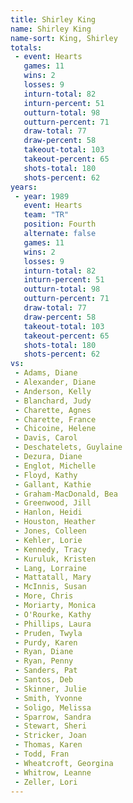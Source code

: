 ```yaml
---
title: Shirley King
name: Shirley King
name-sort: King, Shirley
totals:
 - event: Hearts
   games: 11
   wins: 2
   losses: 9
   inturn-total: 82
   inturn-percent: 51
   outturn-total: 98
   outturn-percent: 71
   draw-total: 77
   draw-percent: 58
   takeout-total: 103
   takeout-percent: 65
   shots-total: 180
   shots-percent: 62
years:
 - year: 1989
   event: Hearts
   team: "TR"
   position: Fourth
   alternate: false
   games: 11
   wins: 2
   losses: 9
   inturn-total: 82
   inturn-percent: 51
   outturn-total: 98
   outturn-percent: 71
   draw-total: 77
   draw-percent: 58
   takeout-total: 103
   takeout-percent: 65
   shots-total: 180
   shots-percent: 62
vs:
 - Adams, Diane
 - Alexander, Diane
 - Anderson, Kelly
 - Blanchard, Judy
 - Charette, Agnes
 - Charette, France
 - Chicoine, Helene
 - Davis, Carol
 - Deschatelets, Guylaine
 - Dezura, Diane
 - Englot, Michelle
 - Floyd, Kathy
 - Gallant, Kathie
 - Graham-MacDonald, Bea
 - Greenwood, Jill
 - Hanlon, Heidi
 - Houston, Heather
 - Jones, Colleen
 - Kehler, Lorie
 - Kennedy, Tracy
 - Kuruluk, Kristen
 - Lang, Lorraine
 - Mattatall, Mary
 - McInnis, Susan
 - More, Chris
 - Moriarty, Monica
 - O'Rourke, Kathy
 - Phillips, Laura
 - Pruden, Twyla
 - Purdy, Karen
 - Ryan, Diane
 - Ryan, Penny
 - Sanders, Pat
 - Santos, Deb
 - Skinner, Julie
 - Smith, Yvonne
 - Soligo, Melissa
 - Sparrow, Sandra
 - Stewart, Sheri
 - Stricker, Joan
 - Thomas, Karen
 - Todd, Fran
 - Wheatcroft, Georgina
 - Whitrow, Leanne
 - Zeller, Lori
---
```

